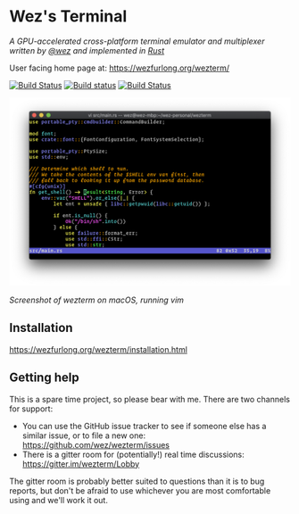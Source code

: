 # Wez's Terminal

*A GPU-accelerated cross-platform terminal emulator and multiplexer written by <a href="https://github.com/wez/">@wez</a> and implemented in <a href="https://www.rust-lang.org/">Rust</a>*

User facing home page at: https://wezfurlong.org/wezterm/

[![Build Status](https://travis-ci.org/wez/wezterm.svg?branch=master)](https://travis-ci.org/wez/wezterm)
[![Build status](https://ci.appveyor.com/api/projects/status/4ys3pb1vb1ja8b7h/branch/master?svg=true)](https://ci.appveyor.com/project/wez/wezterm/branch/master)
[![Build Status](https://dev.azure.com/wez0788/wezterm/_apis/build/status/wez.wezterm?branchName=master)](https://dev.azure.com/wez0788/wezterm/_build/latest?definitionId=1&branchName=master)

![Screenshot](docs/screenshots/two.png)

*Screenshot of wezterm on macOS, running vim*

## Installation

https://wezfurlong.org/wezterm/installation.html

## Getting help

This is a spare time project, so please bear with me.  There are two channels for support:

* You can use the GitHub issue tracker to see if someone else has a similar issue, or to file a new one: https://github.com/wez/wezterm/issues
* There is a gitter room for (potentially!) real time discussions: https://gitter.im/wezterm/Lobby

The gitter room is probably better suited to questions than it is to bug
reports, but don't be afraid to use whichever you are most comfortable using
and we'll work it out.


